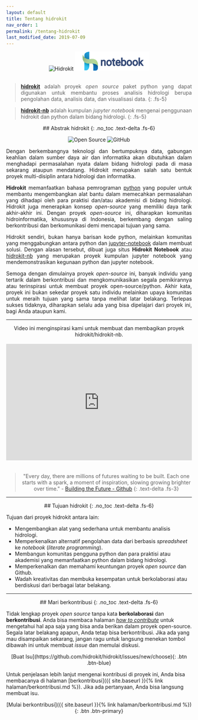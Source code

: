 ```yaml
---
layout: default
title: Tentang hidrokit
nav_order: 1
permalink: /tentang-hidrokit
last_modified_date: 2019-07-09
---
```


<!-- <div align="center">
<img src="{{ site.baseurl }}/assets/images/presskit/hidrokit-600x125-main.jpg" alt="hidrokit main">
</div> -->

<div align="center">
<img src="{{ site.baseurl }}/assets/images/presskit/hidrokit-800x200.jpg" alt="Hidrokit" width="40%" height="40%">
<img src="https://github.com/hidrokit/notebook/raw/master/docs/assets/images/hidrokit-nb-800x200.jpg" alt="Hidrokit Notebook" width="40%" height="40%"><br><br>
</div>

<div align="justify" markdown="1">

> **[hidrokit]** adalah proyek *open source* paket python yang dapat digunakan untuk membantu proses analisis hidrologi berupa pengolahan data, analisis data, dan visualisasi data.
{: .fs-5}

> **[hidrokit-nb]** adalah kumpulan *jupyter notebook* mengenai penggunaan hidrokit dan python dalam bidang hidrologi.
{: .fs-5}
</div>

[hidrokit]: https://hidrokit.github.io/hidrokit
[hidrokit-nb]: https://hidrokit.github.io/notebook

<div align="center" markdown="1">
## Abstrak hidrokit
{: .no_toc .text-delta .fs-6}

![Open Source](https://img.shields.io/badge/project-open%20source-brightgreen.svg?style=flat-square)
![GitHub](https://img.shields.io/github/license/taruma/hidrokit.svg?style=flat-square)
</div>

<div align="justify" markdown="1">

Dengan berkembangnya teknologi dan bertumpuknya data, gabungan keahlian dalam sumber daya air dan informatika akan dibutuhkan dalam menghadapi permasalahan nyata dalam bidang hidrologi pada di masa sekarang ataupun mendatang. Hidrokit merupakan salah satu bentuk proyek multi-disiplin antara hidrologi dan informatika. 

**Hidrokit** memanfaatkan bahasa pemrograman [python] yang populer untuk membantu mengembangkan alat bantu dalam memecahkan permasalahan yang dihadapi oleh para praktisi dan/atau akademisi di bidang hidrologi. Hidrokit juga menerapkan konsep _open-source_ yang memiliki daya tarik akhir-akhir ini. Dengan proyek _open-source_ ini, diharapkan komunitas hidroinformatika, khususnya di Indonesia, berkembang dengan saling berkontribusi dan berkomunikasi demi mencapai tujuan yang sama. 

Hidrokit sendiri, bukan hanya barisan kode python, melainkan komunitas yang menggabungkan antara python dan [jupyter-notebook] dalam membuat solusi. Dengan alasan tersebut, dibuat juga situs **Hidrokit Notebook** atau [hidrokit-nb] yang merupakan proyek kumpulan jupyter notebook yang mendemonstrasikan kegunaan python dan jupyter notebook.

Semoga dengan dimulainya proyek _open-source_ ini, banyak individu yang tertarik dalam berkontribusi dan mengkomunikasikan segala pemikirannya atau terinspirasi untuk membuat proyek open-source/python. Akhir kata, proyek ini bukan sekedar proyek satu individu melainkan upaya komunitas untuk meraih tujuan yang sama tanpa melihat latar belakang. Terlepas sukses tidaknya, diharapkan selalu ada yang bisa dipelajari dari proyek ini, bagi Anda ataupun kami.
</div>

[python]: https://www.python.org/
[jupyter-notebook]: https://jupyter.org/

---
<div align="center">
Video ini menginspirasi kami untuk membuat dan membagikan proyek hidrokit/hidrokit-nb.<br><br>
<iframe width="100%" height="315" src="https://www.youtube.com/embed/HzZxcfVn_08" frameborder="0" allow="accelerometer; autoplay; encrypted-media; gyroscope; picture-in-picture" allowfullscreen></iframe><br><br>
</div>

<div align="center" markdown="1">

> "Every day, there are millions of futures waiting to be built. Each one starts with a spark, a moment of inspiration, slowing growing brighter over time." - [Building the Future - Github](https://www.youtube.com/watch?v=HzZxcfVn_08)
{: .text-delta .fs-3}

</div>

---

<div align="center" markdown="1">
## Tujuan hidrokit
{: .no_toc .text-delta .fs-6}
</div>

Tujuan dari proyek hidrokit antara lain:
- Mengembangkan alat yang sederhana untuk membantu analisis hidrologi. 
- Memperkenalkan alternatif pengolahan data dari berbasis _spreadsheet_ ke _notebook_ (*literate programming*).
- Membangun komunitas pengguna python dan para praktisi atau akademisi yang memanfaatkan python dalam bidang hidrologi.
- Memperkenalkan dan memahami keuntungan proyek _open source_ dan Github.
- Wadah kreativitas dan membuka kesempatan untuk berkolaborasi atau berdiskusi dari berbagai latar belakang.

---

<div align="center" markdown="1">
## Mari berkontribusi
{: .no_toc .text-delta .fs-6}
</div>

Tidak lengkap proyek _open source_ tanpa kata **berkolaborasi** dan **berkontribusi**. Anda bisa membaca halaman [*how to contribute*](https://opensource.guide/how-to-contribute/) untuk mengetahui hal apa saja yang bisa anda berikan dalam proyek open-source. Segala latar belakang apapun, Anda tetap bisa berkontribusi. Jika ada yang mau disampaikan sekarang, jangan ragu untuk langsung menekan tombol dibawah ini untuk membuat *issue* dan memulai diskusi.

<div align="center" markdown="1">
[Buat Isu](https://github.com/hidrokit/hidrokit/issues/new/choose){: .btn .btn-blue}
</div>

Untuk penjelasan lebih lanjut mengenai kontribusi di proyek ini, Anda bisa membacanya di halaman [berkontribusi]({{ site.baseurl }}{% link halaman/berkontribusi.md %}). Jika ada pertanyaan, Anda bisa langsung membuat isu. 

<div align="center" markdown="1">
[Mulai berkontribusi]({{ site.baseurl }}{% link halaman/berkontribusi.md %}){: .btn .btn-primary}
</div>

<!-- ---
Butuh video motivasi lagi untuk berkontribusi? :)

<div align="center">
<iframe width="100%" height="315" src="https://www.youtube.com/embed/afvT1c1ii0c" frameborder="0" allow="accelerometer; autoplay; encrypted-media; gyroscope; picture-in-picture" allowfullscreen></iframe></div> -->
